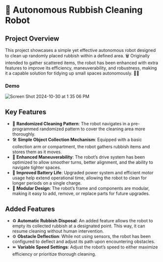 # 🧹 Autonomous Rubbish Cleaning Robot

## **Project Overview**
This project showcases a simple yet effective autonomous robot designed to clean up randomly placed rubbish within a defined area. 🗑️ Originally intended to gather scattered items, the robot has been enhanced with extra features to improve its efficiency, maneuverability, and robustness, making it a capable solution for tidying up small spaces autonomously. 🤖✨

### **Demo**
![Screen Shot 2024-10-30 at 1 35 06 PM](https://github.com/user-attachments/assets/f7254d8c-abac-40c1-aebd-26beed75cd91)

## **Key Features**
- 🎲 **Randomized Cleaning Pattern**: The robot navigates in a pre-programmed randomized pattern to cover the cleaning area more thoroughly.
- 🛠️ **Simple Object Collection Mechanism**: Equipped with a basic collection arm or compartment, the robot gathers rubbish items and stores them as it moves.
- 🚗 **Enhanced Maneuverability**: The robot’s drive system has been optimized to allow smoother turns, better alignment, and the ability to navigate tighter spaces.
- 🔋 **Improved Battery Life**: Upgraded power system and efficient motor usage help extend operational time, allowing the robot to clean for longer periods on a single charge.
- 🧩 **Modular Design**: The robot’s frame and components are modular, making it easy to add, remove, or replace parts for future upgrades.

## **Added Features**
- ♻️ **Automatic Rubbish Disposal**: An added feature allows the robot to empty its collected rubbish at a designated point. This way, it can resume cleaning without human intervention.
- ⚙️ **Obstacle Deflection**: While not using sensors, the robot has been configured to deflect and adjust its path upon encountering obstacles.
- ⏩ **Variable Speed Settings**: Adjust the robot’s speed to either maximize efficiency or prioritize thorough cleaning.
